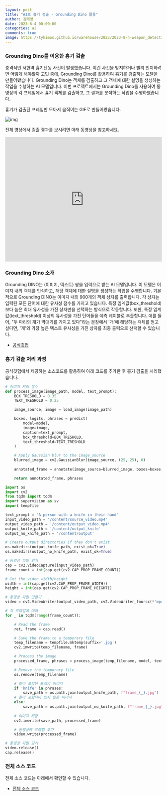 ```yaml
---
layout: post
title: "AI로 흉기 검출 - Grounding Dino 활용"
author: 김태영
date: 2023-8-4 00:00:00
categories: ai
comments: true
image: https://tykimos.github.io/warehouse/2023/2023-8-4-weapon_detection_with_grounding_dino_title.png
---
```


### Grounding Dino를 이용한 흉기 검출

충격적인 서현역 흉기난동 사건이 발생했습니다. 이런 사건을 방지하거나 빨리 인지하려면 어떻게 해야할까 고민 중에, Grounding Dino를 활용하여 흉기를 검출하는 모델을 만들어봤습니다. Grounding Dino는 객체를 검출하고 그 객체에 대한 설명을 생성하는 작업을 수행하는 AI 모델입니다. 이번 프로젝트에서는 Grounding Dino를 사용하여 동영상의 각 프레임에서 흉기 객체를 검출하고, 그 결과를 분석하는 작업을 수행하였습니다.

흉기가 검출된 프레임만 모아서 움직이는 GIF로 만들어봤습니다. 

![img](https://tykimos.github.io/warehouse/2023/2023-8-4-weapon_detection_with_grounding_dino_1.gif)

전체 영상에서 검출 결과를 보시려면 아래 동영상을 참고하세요.

<iframe width="100%" height="400" src="https://www.youtube.com/embed/8JsofBOSuEk" title="YouTube video player" frameborder="0" allow="accelerometer; autoplay; clipboard-write; encrypted-media; gyroscope; picture-in-picture" allowfullscreen></iframe>

### Grounding Dino 소개

Grounding DINO는 (이미지, 텍스트) 쌍을 입력으로 받는 AI 모델입니다. 이 모델은 이미지 내의 객체를 인식하고, 해당 객체에 대한 설명을 생성하는 작업을 수행합니다. 기본적으로 Grounding DINO는 이미지 내의 900개의 객체 상자를 출력합니다. 각 상자는 입력된 모든 단어에 대한 유사성 점수를 가지고 있습니다. 특정 임계값(box_threshold)보다 높은 최대 유사성을 가진 상자만을 선택하는 방식으로 작동합니다. 또한, 특정 임계값(text_threshold) 이상의 유사성을 가진 단어들을 예측 레이블로 추출합니다. 예를 들어, "두 마리의 개가 막대기를 가지고 있다"라는 문장에서 '개'에 해당하는 객체를 얻고 싶다면, '개'와 가장 높은 텍스트 유사성을 가진 상자를 최종 출력으로 선택할 수 있습니다.

* [공식깃헙](https://github.com/IDEA-Research/GroundingDINO)

### 흉기 검출 처리 과정

공식깃헙에서 제공하는 소스코드를 활용하여 아래 코드를 추가한 후 흉기 검출을 처리했습니다.

```python
# 이미지 처리 함수
def process_image(image_path, model, text_prompt):
    BOX_TRESHOLD = 0.35
    TEXT_TRESHOLD = 0.25

    image_source, image = load_image(image_path)

    boxes, logits, phrases = predict(
        model=model, 
        image=image, 
        caption=text_prompt, 
        box_threshold=BOX_TRESHOLD, 
        text_threshold=TEXT_TRESHOLD
    )

    # Apply Gaussian blur to the image_source
    blurred_image = cv2.GaussianBlur(image_source, (25, 25), 0)
    
    annotated_frame = annotate(image_source=blurred_image, boxes=boxes, logits=logits, phrases=phrases)

    return annotated_frame, phrases

import os
import cv2
from tqdm import tqdm
import supervision as sv
import tempfile

text_prompt = "A person with a knife in their hand"
input_video_path = '/content/source_video.mp4'
output_video_path = '/content/output_video.mp4'
output_knife_path = '/content/output_knife'
output_no_knife_path = '/content/output'

# Create output directories if they don't exist
os.makedirs(output_knife_path, exist_ok=True)
os.makedirs(output_no_knife_path, exist_ok=True)

# 동영상 파일 읽기
cap = cv2.VideoCapture(input_video_path)
frame_count = int(cap.get(cv2.CAP_PROP_FRAME_COUNT))

# Get the video width/height
width = int(cap.get(cv2.CAP_PROP_FRAME_WIDTH))
height = int(cap.get(cv2.CAP_PROP_FRAME_HEIGHT))

# 동영상 파일 만들기
video = cv2.VideoWriter(output_video_path, cv2.VideoWriter_fourcc(*'mp4v'), 30, (width, height))

# 각 프레임에 대해
for _ in tqdm(range(frame_count)):

    # Read the frame
    ret, frame = cap.read()

    # Save the frame to a temporary file
    temp_filename = tempfile.mktemp(suffix='.jpg')
    cv2.imwrite(temp_filename, frame)

    # Process the image
    processed_frame, phrases = process_image(temp_filename, model, text_prompt)

    # Remove the temporary file
    os.remove(temp_filename)

    # 칼이 포함된 프레임 이미지
    if 'knife' in phrases:
        save_path = os.path.join(output_knife_path, f"frame_{_}.jpg")
    # 칼이 포함되어 있지 않은 이미지
    else:
        save_path = os.path.join(output_no_knife_path, f"frame_{_}.jpg")
    
    # 이미지 저장
    cv2.imwrite(save_path, processed_frame)

    # 동영상에 프레임 추가
    video.write(processed_frame)

# 동영상 파일 닫기
video.release()
cap.release()
```

### 전체 소스 코드

전체 소스 코드는 아래에서 확인할 수 있습니다.

* [전체 소스 코드](https://aifactory.space/forum/discussion/569)
